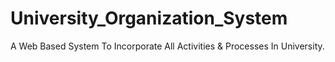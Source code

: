 # University_Organization_System
A Web Based System To Incorporate All Activities &amp; Processes In University.
